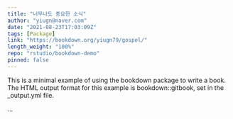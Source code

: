 ```yaml
---
title: "너무나도 중요한 소식"
author: "yiugn@naver.com"
date: "2021-08-23T17:03:09Z"
tags: [Package]
link: "https://bookdown.org/yiugn79/gospel/"
length_weight: "100%"
repo: "rstudio/bookdown-demo"
pinned: false
---
```


<p>This is a minimal example of using the bookdown package to write a book.
The HTML output format for this example is bookdown::gitbook,
set in the _output.yml file.</p> ...
